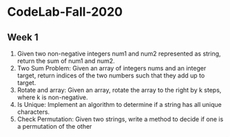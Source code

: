 # CodeLab-Fall-2020

## Week 1

1. Given two non-negative integers num1 and num2 represented as string, return the sum of num1 and num2.
2. Two Sum Problem: Given an array of integers nums and an integer target, return indices of the two numbers such that they add up to target.
3. Rotate and array: Given an array, rotate the array to the right by k steps, where k is non-negative.
4. Is Unique: Implement an algorithm to determine if a string has all unique characters.
5. Check Permutation: Given two strings, write a method to decide if one is a permutation of the
other




